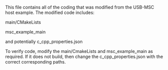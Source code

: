 This file contains all of the coding that was modified from the USB-MSC host example. The modified code includes:

main/CMakeLists

msc_example_main

and potentially c_cpp_properties.json

To verify code, modify the main/CmakeLists and msc_example_main as required. If it does not build, then change the c_cpp_properties.json with the correct corresponding paths.

